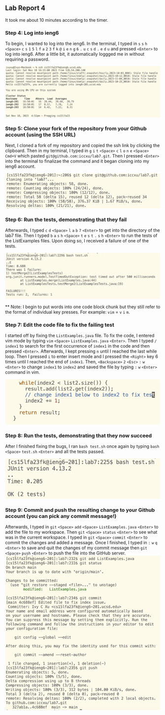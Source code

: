## Lab Report 4  
It took me about 10 minutes according to the timer.  
  
### Step 4: Log into ieng6  
To begin, I wanted to log into the ieng6. In the terminal, I typed in `s` `s` `h` `<Space>` `c` `s` `1` `5` `l` `f` `a` `2` `3` `f` `k` `@` `i` `e` `n` `g` `6` `.` `u` `c` `s` `d` `.` `e` `d` `u` and pressed `<Enter>` to log into ieng6. After a little bit, it automatically loggged me in without requiring a password.
  
![Image](lab4_login.png)  

### Step 5: Clone your fork of the repository from your Github account (using the SSH URL)  
Next, I cloned a fork of my repository and copied the ssh link by clicking the clipboard. Then in my terminal, I typed in `g` `i` `t` `<Space>` `c` `l` `o` `n` `e` `<Space>` `Cmd+V` which pasted `git@github.com:iccxu/lab7.git`. Then I pressed `<Enter>` into the terminal to finalizae the command and it began cloning into my ieng6 account.  
  
![Image](lab4_clone.png)  

### Step 6: Run the tests, demonstrating that they fail  
Afterwards, I typed `c` `d` `<Space>` `l` `a` `b` `7` `<Enter>` to get into the directory of the lab7 file. Then I typed `b` `a` `s` `h` `<Space>` `t` `e` `s` `t` `.` `s` `h` `<Enter>` to run the tests of the ListExamples files. Upon doing so, I received a failure of one of the tests.  
  
![Image](lab4_failed_test.png)  
  
** Note: I begin to put words into one code block chunk but they still refer to the format of individual key presses. For example: `vim` = `v` `i` `m`.  
### Step 7: Edit the code file to fix the failing test  
I started off by fixing the `ListExamples.java` file. To fix the code, I entered vim mode by typing `vim` `<Space>` `ListExamples.java` `<Enter>`. Then I typed `/` `index1` to search for the first occurrence of `index1` in the code and then pressed `<Enter>`. Afterwards, I kept pressing `n` until I reached the last while loop. Then I pressed `i` to enter insert mode and I pressed the `<Right>` key 6 times until I reached the end of `index1`. Then, `<Backspace>` `2` `<Esc>` `:` `w` `<Enter>` to change `index1` to `index2` and saved the file by typing `:` `w` `<Enter>` command in vim.  
  
![Image](lab4_codefix.png)  

### Step 8: Run the tests, demonstrating that they now succeed  
After I finished fixing the bugs, I ran `bash test.sh` once again by typing `bash` `<Space>` `test.sh` `<Enter>` and all the tests passed.  
  
![Image](lab4_fixed_test.png)  

### Step 9: Commit and push the resulting change to your Github account (you can pick any commit message!)  
Afterwards, I typed in `git` `<Space>` `add` `<Space>` `ListExamples.java` `<Enter>` to add the file to my workspace. Then `git` `<Space>` `status` `<Enter>` to see what was in the current workspace. I typed in `git` `<Space>` `commit` `<Enter>` to commit the changes and added a message. Once I finished, I typed in `:` `w` `q` `<Enter>` to save and quit the changes of my commit message then `git` `<Space>` `push` `<Enter>` to push the file into the GitHub server.  
![Image](lab4push.png)  

